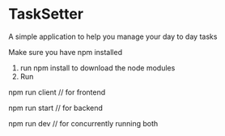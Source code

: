 # TaskSetter
A simple application to help you manage your day to day tasks

Make sure you have npm installed 
1) run npm install to download the node modules 
2) Run 
 
npm run client // for frontend            


npm run start // for backend

npm run dev // for concurrently running both 
    
    
